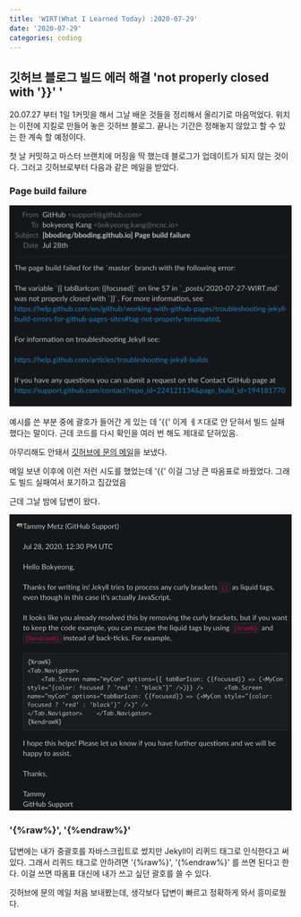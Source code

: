 ```yaml
---
title: 'WIRT(What I Learned Today) :2020-07-29'
date: '2020-07-29'
categories: coding
---
```


## 깃허브 블로그 빌드 에러 해결 'not properly closed with '}}' '

20.07.27 부터 1일 1커밋을 해서 그날 배운 것들을 정리해서 올리기로 마음먹었다.
위치는 이전에 지킬로 만들어 놓은 깃허브 블로그.
끝나는 기간은 정해놓지 않았고 할 수 있는 한 계속 할 예정이다.

첫 날 커밋하고 마스터 브랜치에 머징을 딱 했는데 블로그가 업데이트가 되지 않는 것이다.
그러고 깃허브로부터 다음과 같은 메일을 받았다.

### Page build failure

![githubBuildError](../static/github-build-error.png "깃허브 빌드 에러")

예시를 쓴 부분 중에 괄호가 들어간 게 있는 데 '{{' 이게 ㅔㅈ대로 안 닫혀서 빌드 실패했다는 말이다.
근데 코드를 다시 확인을 여러 번 해도 제대로 닫혀있음.

아무리해도 안돼서 [깃허브에 문의 메일](https://help.github.com/articles/troubleshooting-jekyll-builds)을 보냈다.

메일 보낸 이후에 이런 저런 시도를 했었는데 '{{' 이걸 그냥 큰 따옴표로 바꿨었다. 그래도 빌드 실패여서 포기하고 집갔었음

근데 그날 밤에 답변이 왔다.

![githubAnswer](../static/github-answer.png "깃허브 메일 답변")

### '{%raw%}', '{%endraw%}'

답변에는 내가 중괄호를 자바스크립트로 썼지만 Jekyll이 리퀴드 태그로 인식한다고 써있다.
그래서 리퀴드 태그로 안하려면 '{%raw%}', '{%endraw%}' 를 쓰면 된다고 한다.
이걸 쓰면 따옴표 대신에 내가 쓰고 싶던 괄호를 쓸 수 있다.

깃허브에 문의 메일 처음 보내봤는데, 생각보다 답변이 빠르고 정확하게 와서 흥미로웠다.